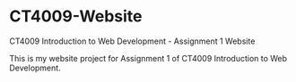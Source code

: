 # CT4009-Website
CT4009 Introduction to Web Development - Assignment 1 Website

This is my website project for Assignment 1 of CT4009 Introduction to Web Development.
